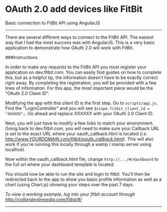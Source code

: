 # OAuth 2.0 add devices like FitBit

Basic connection to FitBit API using AngularJS

------------------------

There are several different ways to connect to the FitBit API. The easiest way that I had the most success was with AngularJS. This is a very basic application to demonstrate how OAuth 2.0 will work with FitBit.

###Instructions

In order to make any requests to the FitBit API you must register your application on dev.fitbit.com. You can easily find guides on how to complete this, but as a helpful tip, the information doesn't have to be exactly correct right away. By completing the registration, you will be provided with a few lines of information. For this app, the most important piece would be the "OAuth 2.0 Client ID".

Modifying the app with this client ID is the first step. Go to ```scripts/app.js```. Find the "LoginController" and you will see ```$scope.fitbit_client_id = "XXXXXX";```. Go ahead and replace _XXXXXX_ with your OAuth 2.0 Client ID.

Next, you will just have to modify a few links to match your environment. Going back to dev.fitbit.com, you will need to make sure your Callback URL is set to the exact URL where your oauth_callback.html is located _(i.e. http://www.YOURDOMAIN.com/fitbit/oauth_callback.html)_. This will also work if you're running this locally through a wamp / mamp server using localhost.

Now within the oauth_callback.html file, change ```http://.../#/dashboard``` to the full url where your dashboard template is located.

You should now be able to run the site and login to fitbit. You'll then be redirected back to the app to show you basic profile information as well as a chart (using Chart.js) showing your steps over the past 7 days.

_To view a working example, log into your fitbit account through http://collierdevlinmedia.com/fitbit/#/_

------------------------